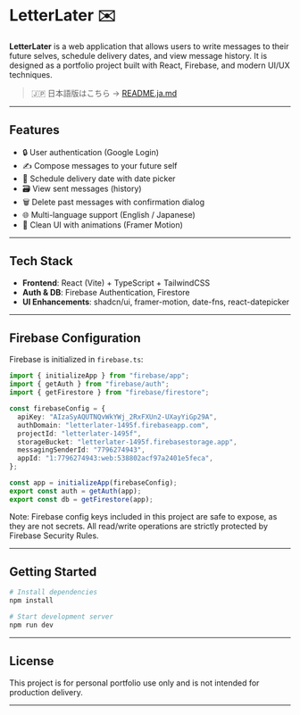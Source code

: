 # LetterLater ✉️

**LetterLater** is a web application that allows users to write messages to their future selves, schedule delivery dates, and view message history. It is designed as a portfolio project built with React, Firebase, and modern UI/UX techniques.

> 🇯🇵 日本語版はこちら → [README.ja.md](./README.ja.md)

---

## Features

- 🔒 User authentication (Google Login)
- ✍️ Compose messages to your future self
- 📅 Schedule delivery date with date picker
- 🗃 View sent messages (history)
- 🗑 Delete past messages with confirmation dialog
- 🌐 Multi-language support (English / Japanese)
- 💅 Clean UI with animations (Framer Motion)

---

## Tech Stack

- **Frontend**: React (Vite) + TypeScript + TailwindCSS
- **Auth & DB**: Firebase Authentication, Firestore
- **UI Enhancements**: shadcn/ui, framer-motion, date-fns, react-datepicker

---

## Firebase Configuration

Firebase is initialized in `firebase.ts`:

```ts
import { initializeApp } from "firebase/app";
import { getAuth } from "firebase/auth";
import { getFirestore } from "firebase/firestore";

const firebaseConfig = {
  apiKey: "AIzaSyAQUTNQvWkYWj_2RxFXUn2-UXayYiGp29A",
  authDomain: "letterlater-1495f.firebaseapp.com",
  projectId: "letterlater-1495f",
  storageBucket: "letterlater-1495f.firebasestorage.app",
  messagingSenderId: "7796274943",
  appId: "1:7796274943:web:538802acf97a2401e5feca",
};

const app = initializeApp(firebaseConfig);
export const auth = getAuth(app);
export const db = getFirestore(app);
```

Note: Firebase config keys included in this project are safe to expose, as they are not secrets. All read/write operations are strictly protected by Firebase Security Rules.

---

## Getting Started

```bash
# Install dependencies
npm install

# Start development server
npm run dev
```

---

## License

This project is for personal portfolio use only and is not intended for production delivery.

---
